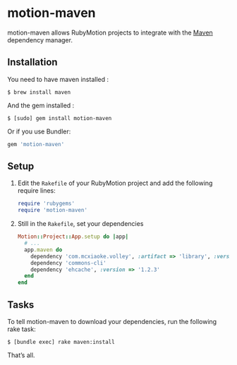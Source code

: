 # motion-maven

motion-maven allows RubyMotion projects to integrate with the
[Maven](http://maven.apache.org/) dependency manager.


## Installation

You need to have maven installed : 

```
$ brew install maven
```

And the gem installed : 

```
$ [sudo] gem install motion-maven
```

Or if you use Bundler:

```ruby
gem 'motion-maven'
```


## Setup

1. Edit the `Rakefile` of your RubyMotion project and add the following require
   lines:

   ```ruby
   require 'rubygems'
   require 'motion-maven'
   ```

2. Still in the `Rakefile`, set your dependencies

   ```ruby
   Motion::Project::App.setup do |app|
     # ...
     app.maven do
       dependency 'com.mcxiaoke.volley', :artifact => 'library', :version => '1.0.10'
       dependency 'commons-cli'
       dependency 'ehcache', :version => '1.2.3'
     end
   end
   ```


## Tasks

To tell motion-maven to download your dependencies, run the following rake
task:

```
$ [bundle exec] rake maven:install
```

That’s all.

